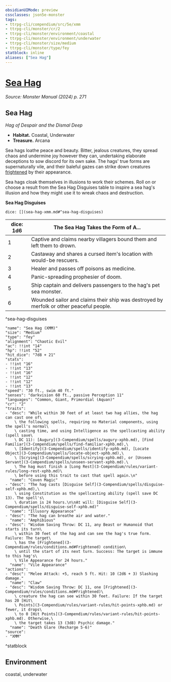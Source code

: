 ```yaml
---
obsidianUIMode: preview
cssclasses: json5e-monster
tags:
- ttrpg-cli/compendium/src/5e/xmm
- ttrpg-cli/monster/cr/2
- ttrpg-cli/monster/environment/coastal
- ttrpg-cli/monster/environment/underwater
- ttrpg-cli/monster/size/medium
- ttrpg-cli/monster/type/fey
statblock: inline
aliases: ["Sea Hag"]
---
```

# [Sea Hag](3-Compendium\bestiary\fey/sea-hag-xmm.md)
*Source: Monster Manual (2024) p. 271*  

## Sea Hag

*Hag of Despair and the Dismal Deep*

- **Habitat.** Coastal, Underwater  
- **Treasure.** Arcana  

Sea hags loathe peace and beauty. Bitter, jealous creatures, they spread chaos and undermine joy however they can, undertaking elaborate deceptions to sow discord for its own sake. The hags' true forms are supernaturally vile, and their baleful gazes can strike down creatures [frightened](3-Compendium/rules/conditions.md#Frightened) by their appearance.

Sea hags cloak themselves in illusions to work their schemes. Roll on or choose a result from the Sea Hag Disguises table to inspire a sea hag's illusion and how they might use it to wreak chaos and destruction.

**Sea Hag Disguises**

`dice: [](sea-hag-xmm.md#^sea-hag-disguises)`

| dice: 1d6 | The Sea Hag Takes the Form of A... |
|-----------|------------------------------------|
| 1 | Captive and claims nearby villagers bound them and left them to drown. |
| 2 | Castaway and shares a cursed item's location with would-be rescuers. |
| 3 | Healer and passes off poisons as medicine. |
| 4 | Panic-spreading prophesier of doom. |
| 5 | Ship captain and delivers passengers to the hag's pet sea monster. |
| 6 | Wounded sailor and claims their ship was destroyed by merfolk or other peaceful people. |
^sea-hag-disguises

```statblock
"name": "Sea Hag (XMM)"
"size": "Medium"
"type": "fey"
"alignment": "Chaotic Evil"
"ac": !!int "14"
"hp": !!int "52"
"hit_dice": "7d8 + 21"
"stats":
- !!int "16"
- !!int "13"
- !!int "16"
- !!int "12"
- !!int "12"
- !!int "13"
"speed": "30 ft., swim 40 ft."
"senses": "darkvision 60 ft., passive Perception 11"
"languages": "Common, Giant, Primordial (Aquan)"
"cr": "2"
"traits":
- "desc": "While within 30 feet of at least two hag allies, the hag can cast one of\
    \ the following spells, requiring no Material components, using the spell's normal\
    \ casting time, and using Intelligence as the spellcasting ability (spell save\
    \ DC 11): [Augury](3-Compendium/spells/augury-xphb.md), [Find Familiar](3-Compendium/spells/find-familiar-xphb.md),\
    \ [Identify](3-Compendium/spells/identify-xphb.md), [Locate Object](3-Compendium/spells/locate-object-xphb.md),\
    \ [Scrying](3-Compendium/spells/scrying-xphb.md), or [Unseen Servant](3-Compendium/spells/unseen-servant-xphb.md).\
    \ The hag must finish a [Long Rest](3-Compendium/rules/variant-rules/long-rest-xphb.md)\
    \ before using this trait to cast that spell again.\n"
  "name": "Coven Magic"
- "desc": "The hag casts [Disguise Self](3-Compendium/spells/disguise-self-xphb.md),\
    \ using Constitution as the spellcasting ability (spell save DC 13). The spell's\
    \ duration is 24 hours.\n\nAt will: [Disguise Self](3-Compendium/spells/disguise-self-xphb.md)"
  "name": "Illusory Appearance"
- "desc": "The hag can breathe air and water."
  "name": "Amphibious"
- "desc": "Wisdom Saving Throw: DC 11, any Beast or Humanoid that starts its turn\
    \ within 30 feet of the hag and can see the hag's true form. Failure: The target\
    \ has the [Frightened](3-Compendium/rules/conditions.md#Frightened) condition\
    \ until the start of its next turn. Success: The target is immune to this hag's\
    \ Vile Appearance for 24 hours."
  "name": "Vile Appearance"
"actions":
- "desc": "Melee Attack: +5, reach 5 ft. Hit: 10 (2d6 + 3) Slashing damage."
  "name": "Claw"
- "desc": "Wisdom Saving Throw: DC 11, one [Frightened](3-Compendium/rules/conditions.md#Frightened)\
    \ creature the hag can see within 30 feet. Failure: If the target has 20 [Hit\
    \ Points](3-Compendium/rules/variant-rules/hit-points-xphb.md) or fewer, it drops\
    \ to 0 [Hit Points](3-Compendium/rules/variant-rules/hit-points-xphb.md). Otherwise,\
    \ the target takes 13 (3d8) Psychic damage."
  "name": "Death Glare (Recharge 5-6)"
"source":
- "XMM"
```
^statblock

## Environment

coastal, underwater